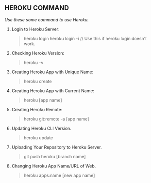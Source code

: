 ## **HEROKU COMMAND**
*Use these some command to use Heroku.*
1. Login to Heroku Server:
    > heroku login
    > heroku login -i // Use this if heroku login doesn't work.
2. Checking Heroku Version:
    > heroku -v
3. Creating Heroku App with Unique Name:
    > heroku create
4. Creating Heroku App with Current Name:
    > heroku [app name]
5. Creating Heroku Remote:
    > heroku git:remote -a [app name]
6. Updating Heroku CLI Version.
    > heroku update
7. Uploading Your Repository to Heroku Server.
    > git push heroku [branch name]
8. Changing Heroku App Name/URL of Web.
    > heroku apps:name [new app name]